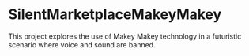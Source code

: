 # SilentMarketplaceMakeyMakey
This project explores the use of Makey Makey technology in a futuristic scenario where voice and sound are banned.
